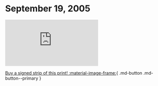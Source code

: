 # September 19, 2005

![](https://www.achewood.com/comic.php?date=09192005)

[Buy a signed strip of this print! :material-image-frame:](https://achewood-holiday-pop-up.myshopify.com/products/strip#09192005){ .md-button .md-button--primary }
